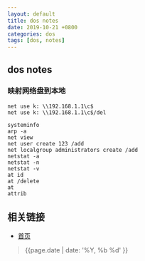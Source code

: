 ```yaml
---
layout: default
title: dos notes
date: 2019-10-21 +0800
categories: dos
tags: [dos, notes]
---
```


## dos notes

### 映射网络盘到本地
```dos
net use k: \\192.168.1.1\c$
net use k: \\192.168.1.1\c$/del

systeminfo
arp -a
net view
net user create 123 /add
net localgroup administrators create /add
netstat -a
netstat -n
netstat -v
at id
at /delete
at
attrib
```

## 相关链接

* [首页](https://zhishan33.github.io/shanBlog/)

> {{page.date | date: '%Y, %b %d' }}
